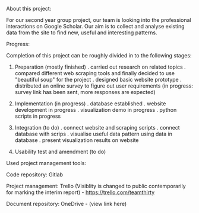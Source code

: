 About this project:

For our second year group project, our team is looking into the professional interactions on Google Scholar. Our aim is to collect and analyse existing data from the site to find new, useful and interesting patterns.


Progress:

Completion of this project can be roughly divided in to the following stages:
1. Preparation (mostly finished)
	. carried out research on related topics
	. compared different web scraping tools and finally decided to use "beautiful soup" for the project
	. designed basic website prototype
	. distributed an online survey to figure out user requirements (in progress: survey link has been sent, more responses are expected)

2. Implementation (in progress)
	. database established
	. website development in progress
	. visualization demo in progress
	. python scripts in progress
	
3. Integration (to do)
	. connect website and scraping scripts
	. connect database with scrips
	. visualise useful data pattern using data in database
	. present visualization results on website

4. Usability test and amendment (to do)


Used project management tools:

Code repository: Gitlab

Project management: Trello (Visiblity is changed to public contemporarily for marking the interim report) - https://trello.com/teamthirty 

Document repository: OneDrive - (view link here)